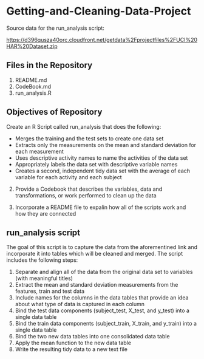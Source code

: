 Getting-and-Cleaning-Data-Project
=================================

Source data for the run_analysis script:

https://d396qusza40orc.cloudfront.net/getdata%2Fprojectfiles%2FUCI%20HAR%20Dataset.zip 

Files in the Repository
-----------------------

1. README.md
2. CodeBook.md
3. run_analysis.R

Objectives of Repository
------------------------

Create an R Script called run_analysis that does the following:
- Merges the training and the test sets to create one data set
- Extracts only the measurements on the mean and standard deviation for each measurement
- Uses descriptive activity names to name the activities of the data set
- Appropriately labels the data set with descriptive variable names
- Creates a second, independent tidy data set with the average of each variable for each 
  activity and each subject
  
2. Provide a Codebook that describes the variables, data and transformations, or work
   performed to clean up the data
   
3. Incorporate a README file to expalin how all of the scripts work and how they are connected

run_analysis script
-------------------

The goal of this script is to capture the data from the aforementined link and incorporate it
into tables which will be cleaned and merged.  The script includes the following steps:

1. Separate and align all of the data from the original data set to variables (with meaningful titles) 
2. Extract the mean and standard deviation measurements from the features, train and test data
3. Include names for the columns in the data tables that provide an idea about what type of data
   is captured in each column
4. Bind the test data components (subject_test, X_test, and y_test) into a single data table
5. Bind the train data components (subject_train, X_train, and y_train) into a single data table
6. Bind the two new data tables into one consolidated data table
7. Apply the mean function to the new data table
8. Write the resulting tidy data to a new text file

